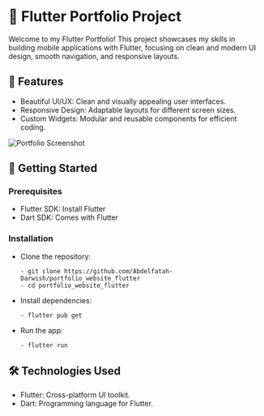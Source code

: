 # 📱 Flutter Portfolio Project

Welcome to my Flutter Portfolio! This project showcases my skills in building mobile applications with Flutter, focusing on clean and modern UI design, smooth navigation, and responsive layouts.

## 📝 Features

- Beautiful UI/UX: Clean and visually appealing user interfaces.
- Responsive Design: Adaptable layouts for different screen sizes.
- Custom Widgets: Modular and reusable components for efficient coding.

![Portfolio Screenshot](https://github.com/user-attachments/assets/d1437879-c2b2-4f7b-9960-753b3d5510da)

## 🚀 Getting Started

### Prerequisites

- Flutter SDK: Install Flutter
- Dart SDK: Comes with Flutter

### Installation

- Clone the repository:

   ```
  - git clone https://github.com/Abdelfatah-Darwish/portfolio_website_flutter
  - cd portfolio_website_flutter
   ```

- Install dependencies:

   ```
   - flutter pub get
   ```  

- Run the app:

   ```
   - flutter run
   ```

## 🛠️ Technologies Used

- Flutter: Cross-platform UI toolkit.
- Dart: Programming language for Flutter.
